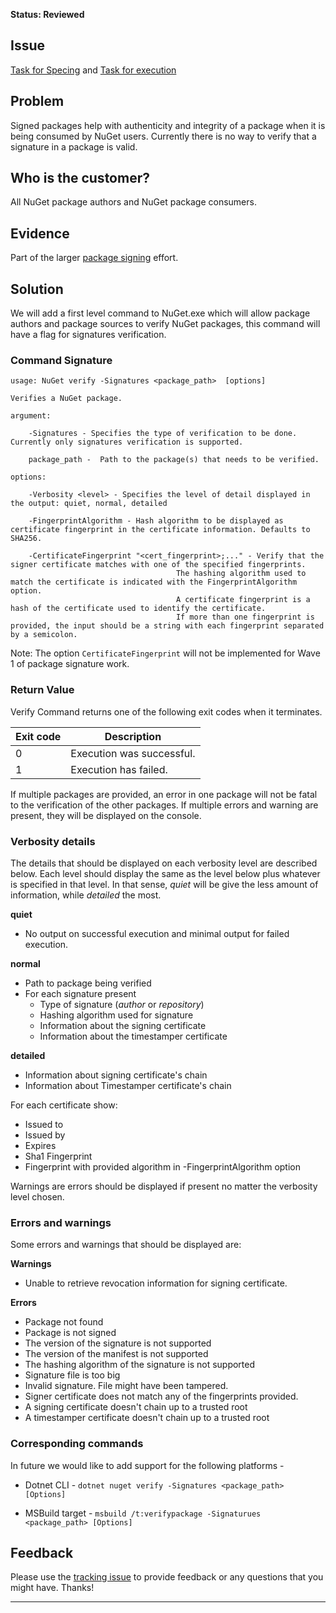 **Status: Reviewed** 

## Issue
[Task for Specing](https://github.com/nuget/home/issues/6005) and [Task for execution](https://github.com/nuget/home/issues/6006)

## Problem
Signed packages help with authenticity and integrity of a package when it is being consumed by NuGet users. Currently there is no way to verify that a signature in a package is valid. 

## Who is the customer?
All NuGet package authors and NuGet package consumers.

## Evidence
Part of the larger [package signing](https://github.com/NuGet/Home/wiki/Author-Package-Signing) effort.

##  Solution
We will add a first level command to NuGet.exe which will allow package authors and package sources to verify NuGet packages, this command will have a flag for signatures verification.

### Command Signature 
```
usage: NuGet verify -Signatures <package_path>  [options]

Verifies a NuGet package.

argument:

    -Signatures - Specifies the type of verification to be done. Currently only signatures verification is supported.
    
    package_path -  Path to the package(s) that needs to be verified.

options:

    -Verbosity <level> - Specifies the level of detail displayed in the output: quiet, normal, detailed

    -FingerprintAlgorithm - Hash algorithm to be displayed as certificate fingerprint in the certificate information. Defaults to SHA256.

    -CertificateFingerprint "<cert_fingerprint>;..." - Verify that the signer certificate matches with one of the specified fingerprints.
                                     The hashing algorithm used to match the certificate is indicated with the FingerprintAlgorithm option.
                                     A certificate fingerprint is a hash of the certificate used to identify the certificate.
                                     If more than one fingerprint is provided, the input should be a string with each fingerprint separated by a semicolon.

```

Note: The option `CertificateFingerprint` will not be implemented for Wave 1 of package signature work.

### Return Value

Verify Command returns one of the following exit codes when it terminates.

| Exit code     | Description |
| ------------- | ------------- |
| 0  | Execution was successful.|
| 1  | Execution has failed. |

If multiple packages are provided, an error in one package will not be fatal to the verification of the other packages. If multiple errors and warning are present, they will be displayed on the console.

### Verbosity details

The details that should be displayed on each verbosity level are described below. Each level should display the same as the level below plus whatever is specified in that level. In that sense, _quiet_ will be give the less amount of information, while _detailed_ the most.

**quiet**

* No output on successful execution and minimal output for failed execution.

**normal**

* Path to package being verified
* For each signature present
    * Type of signature (_author_ or _repository_)
    * Hashing algorithm used for signature
    * Information about the signing certificate
    * Information about the timestamper certificate

**detailed**

* Information about signing certificate's chain
* Information about Timestamper certificate's chain


For each certificate show:
* Issued to
* Issued by
* Expires
* Sha1 Fingerprint
* Fingerprint with provided algorithm in -FingerprintAlgorithm option

Warnings are errors should be displayed if present no matter the verbosity level chosen.

### Errors and warnings

Some errors and warnings that should be displayed are:

**Warnings**

* Unable to retrieve revocation information for signing certificate.

**Errors**

* Package not found
* Package is not signed
* The version of the signature is not supported
* The version of the manifest is not supported
* The hashing algorithm of the signature is not supported
* Signature file is too big
* Invalid signature. File might have been tampered.
* Signer certificate does not match any of the fingerprints provided.
* A signing certificate doesn't chain up to a trusted root
* A timestamper certificate doesn't chain up to a trusted root

### Corresponding commands

In future we would like to add support for the following platforms - 

* Dotnet CLI - `dotnet nuget verify -Signatures <package_path> [Options]`

* MSBuild target - `msbuild /t:verifypackage -Signaturues <package_path> [Options]`

## Feedback
Please use the [tracking issue](https://github.com/NuGet/Home/issues/6005) to provide feedback or any questions that you might have. Thanks!
***